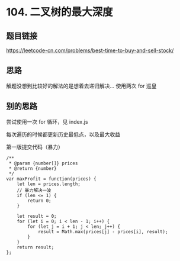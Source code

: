 # 104. 二叉树的最大深度

## 题目链接

https://leetcode-cn.com/problems/best-time-to-buy-and-sell-stock/

## 思路

解题没想到比较好的解法的是想着去递归解决... 使用两次 for 巡皇

## 别的思路

尝试使用一次 for 循环，见 index.js

每次遍历的时候都更新历史最低点，以及最大收益

第一版提交代码（暴力）

```
/**
 * @param {number[]} prices
 * @return {number}
 */
var maxProfit = function(prices) {
    let len = prices.length;
    // 暴力解决一波
    if (len <= 1) {
        return 0;
    }

    let result = 0;
    for (let i = 0; i < len - 1; i++) {
        for (let j = i + 1; j < len; j++) {
            result = Math.max(prices[j] - prices[i], result);
        }
    }
    return result;
};
```

